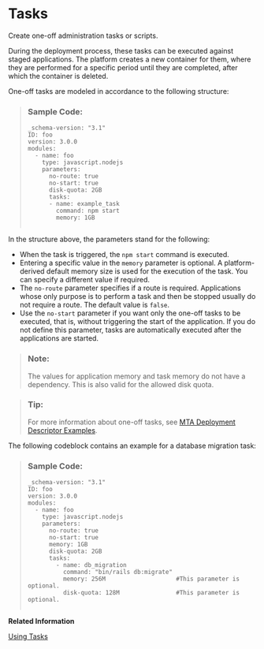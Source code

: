 <!-- loioa1c184c585f24c1c8dfaf4d1fcc2fde7 -->

# Tasks

Create one-off administration tasks or scripts.

During the deployment process, these tasks can be executed against staged applications. The platform creates a new container for them, where they are performed for a specific period until they are completed, after which the container is deleted.

One-off tasks are modeled in accordance to the following structure:

> ### Sample Code:  
> ```
> _schema-version: "3.1"
> ID: foo
> version: 3.0.0
> modules:
>   - name: foo
>     type: javascript.nodejs
>     parameters:
>       no-route: true
>       no-start: true
>       disk-quota: 2GB
>       tasks:
>       - name: example_task
>         command: npm start
>         memory: 1GB
>        
> ```

In the structure above, the parameters stand for the following:

-   When the task is triggered, the `npm start` command is executed.
-   Entering a specific value in the `memory` parameter is optional. A platform-derived default memory size is used for the execution of the task. You can specify a different value if required.
-   The `no-route` parameter specifies if a route is required. Applications whose only purpose is to perform a task and then be stopped usually do not require a route. The default value is `false`.
-   Use the `no-start` parameter if you want only the one-off tasks to be executed, that is, without triggering the start of the application. If you do not define this parameter, tasks are automatically executed after the applications are started.

> ### Note:  
> Тhe values for аpplication memory and task memory do not have a dependency. This is also valid for the allowed disk quota.

> ### Tip:  
> For more information about one-off tasks, see [MTA Deployment Descriptor Examples](mta-deployment-descriptor-examples-66a7033.md).

The following codeblock contains an example for a database migration task:

> ### Sample Code:  
> ```
> _schema-version: "3.1"
> ID: foo
> version: 3.0.0
> modules:
>   - name: foo
>     type: javascript.nodejs
>     parameters:
>       no-route: true
>       no-start: true
>       memory: 1GB
>       disk-quota: 2GB
>       tasks:
>         - name: db_migration
>           command: "bin/rails db:migrate"
>           memory: 256M                    #This parameter is optional.
>           disk-quota: 128M                #This parameter is optional.
> 
> 
> ```

**Related Information**  


[Using Tasks](https://docs.cloudfoundry.org/devguide/using-tasks.html)

